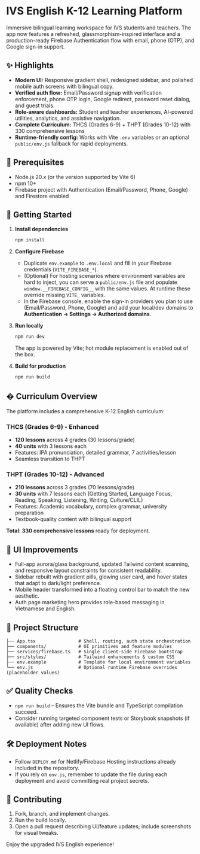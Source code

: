 
# IVS English K-12 Learning Platform

Immersive bilingual learning workspace for IVS students and teachers. The app now features a refreshed, glassmorphism-inspired interface and a production-ready Firebase Authentication flow with email, phone (OTP), and Google sign-in support.

## ✨ Highlights

- **Modern UI:** Responsive gradient shell, redesigned sidebar, and polished mobile auth screens with bilingual copy.
- **Verified auth flow:** Email/Password signup with verification enforcement, phone OTP login, Google redirect, password reset dialog, and guest trials.
- **Role-aware dashboards:** Student and teacher experiences, AI-powered utilities, analytics, and assistive navigation.
- **Complete Curriculum:** THCS (Grades 6-9) + THPT (Grades 10-12) with 330 comprehensive lessons
- **Runtime-friendly config:** Works with Vite `.env` variables or an optional `public/env.js` fallback for rapid deployments.

## 🧰 Prerequisites

- Node.js 20.x (or the version supported by Vite 6)
- npm 10+
- Firebase project with Authentication (Email/Password, Phone, Google) and Firestore enabled

## 🚀 Getting Started

1. **Install dependencies**
	```bash
	npm install
	```

2. **Configure Firebase**
	- Duplicate `env.example` to `.env.local` and fill in your Firebase credentials (`VITE_FIREBASE_*`).
	- (Optional) For hosting scenarios where environment variables are hard to inject, you can serve a `public/env.js` file and populate `window.__FIREBASE_CONFIG__` with the same values. At runtime these override missing `VITE_` variables.
	- In the Firebase console, enable the sign-in providers you plan to use (Email/Password, Phone, Google) and add your local/dev domains to **Authentication → Settings → Authorized domains**.

3. **Run locally**
	```bash
	npm run dev
	```
	The app is powered by Vite; hot module replacement is enabled out of the box.

4. **Build for production**
	```bash
	npm run build
	```

## � Curriculum Overview

The platform includes a comprehensive K-12 English curriculum:

### THCS (Grades 6-9) - Enhanced
- **120 lessons** across 4 grades (30 lessons/grade)
- **40 units** with 3 lessons each
- Features: IPA pronunciation, detailed grammar, 7 activities/lesson
- Seamless transition to THPT

### THPT (Grades 10-12) - Advanced
- **210 lessons** across 3 grades (70 lessons/grade)
- **30 units** with 7 lessons each (Getting Started, Language Focus, Reading, Speaking, Listening, Writing, Culture/CLIL)
- Features: Academic vocabulary, complex grammar, university preparation
- Textbook-quality content with bilingual support

**Total: 330 comprehensive lessons** ready for deployment.

## 🎨 UI Improvements

- Full-app aurora/glass background, updated Tailwind content scanning, and responsive layout constraints for consistent readability.
- Sidebar rebuilt with gradient pills, glowing user card, and hover states that adapt to dark/light preference.
- Mobile header transformed into a floating control bar to match the new aesthetic.
- Auth page marketing hero provides role-based messaging in Vietnamese and English.

## 📁 Project Structure

```
├── App.tsx                # Shell, routing, auth state orchestration
├── components/            # UI primitives and feature modules
├── services/firebase.ts   # Single client-side Firebase bootstrap
├── src/styles/            # Tailwind enhancements & custom CSS
├── env.example            # Template for local environment variables
└── env.js                 # Optional runtime Firebase overrides (placeholder values)
```

## ✅ Quality Checks

- `npm run build` – Ensures the Vite bundle and TypeScript compilation succeed.
- Consider running targeted component tests or Storybook snapshots (if available) after adding new UI flows.

## 🛠️ Deployment Notes

- Follow `DEPLOY.md` for Netlify/Firebase Hosting instructions already included in the repository.
- If you rely on `env.js`, remember to update the file during each deployment and avoid committing real project secrets.

## 🙌 Contributing

1. Fork, branch, and implement changes.
2. Run the build locally.
3. Open a pull request describing UI/feature updates; include screenshots for visual tweaks.

Enjoy the upgraded IVS English experience!

